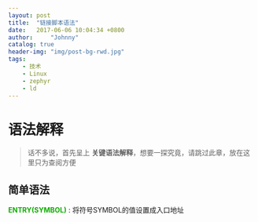 ```yaml
---
layout: post
title:  "链接脚本语法"
date:   2017-06-06 10:04:34 +0800
author:     "Johnny"
catalog: true
header-img: "img/post-bg-rwd.jpg"
tags:
    - 技术
    - Linux
    - zephyr
    - ld
---
```


语法解释
========

>话不多说，首先呈上 **关键语法解释**，想要一探究竟，请跳过此章，放在这里只为查阅方便

简单语法
--------
<font color=read>**ENTRY(SYMBOL)**</font>
: 将符号SYMBOL的值设置成入口地址
